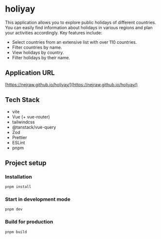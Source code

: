 # holiyay

This application allows you to explore public holidays of different countries. You can easily find information about holidays in various regions and plan your activities accordingly. Key features include:

- Select countries from an extensive list with over 110 countries.
- Filter countries by name.
- View holidays by country.
- Filter holidays by their name.

## Application URL

[https://nejraw.github.io/holiyay/](https://nejraw.github.io/holiyay/)

## Tech Stack

- vite
- Vue (+ vue-router)
- tailwindcss
- @tanstack/vue-query
- Zod
- Prettier
- ESLint
- pnpm

## Project setup

### Installation

```sh
pnpm install
```

### Start in development mode

```sh
pnpm dev
```

### Build for production

```sh
pnpm build
```
